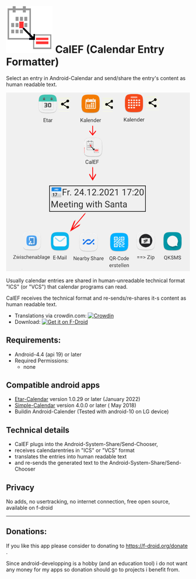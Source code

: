 # ![](https://github.com/k3b/calef/raw/master/app/src/main/res/drawable-xxxhdpi/calef.png) CalEF (Calendar Entry Formatter)

Select an entry in Android-Calendar and send/share the entry's content as human readable text.

![](https://github.com/k3b/calef/raw/master/fastlane/metadata/android/en-US/images/phoneScreenshots/CalEF-Schema.png)

Usually calendar entries are shared in human-unreadable technical format "ICS" (or "VCS") that
calendar programs can read.

CalEF receives the technical format and re-sends/re-shares it-s content as human readable text.

* Translations via
  crowdin.com: [![Crowdin](https://badges.crowdin.net/calef/localized.svg)](https://crowdin.com/project/calef)
* Download: [<img src="https://f-droid.org/badge/get-it-on.png"
  alt="Get it on F-Droid"
  height="80">](https://f-droid.org/app/de.k3b.android.calef)

## Requirements:

* Android-4.4 (api 19) or later
* Required Permissions:
  * none

## Compatible android apps

* [Etar-Calendar](https://github.com/Etar-Group/Etar-Calendar/)  version 1.0.29 or later (January
  2022)
* [Simple-Calendar](https://github.com/SimpleMobileTools/Simple-Calendar/) version 4.0.0 or later (
  May 2018)
* Buildin Android-Calender (Tested with android-10 on LG device)

## Technical details

* CalEF plugs into the Android-System-Share/Send-Chooser,
* receives calendarentries in "ICS" or "VCS" format
* translates the entries into human readable text
* and re-sends the generated text to the Android-System-Share/Send-Chooser

## Privacy

No adds, no usertracking, no internet connection, free open source, available on f-droid

-----

## Donations:

If you like this app please consider to donating to https://f-droid.org/donate .

Since android-developping is a hobby (and an education tool) i do not want any money for my apps so
donation should go to projects i benefit from.
